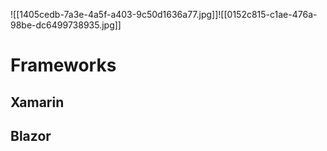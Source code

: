 ![[1405cedb-7a3e-4a5f-a403-9c50d1636a77.jpg]]![[0152c815-c1ae-476a-98be-dc6499738935.jpg]]
# Frameworks
## Xamarin
## Blazor
